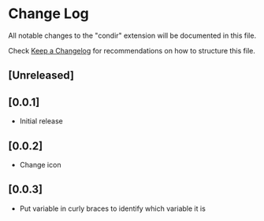# Change Log

All notable changes to the "condir" extension will be documented in this file.

Check [Keep a Changelog](http://keepachangelog.com/) for recommendations on how to structure this file.

## [Unreleased]

## [0.0.1]
- Initial release

## [0.0.2]
- Change icon

## [0.0.3]
- Put variable in curly braces to identify which variable it is